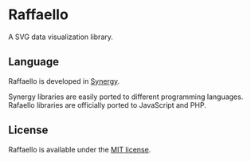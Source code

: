 # Raffaello
A SVG data visualization library.

## Language
Raffaello is developed in [Synergy](https://www.zoclee.com/synergy).

Synergy libraries are easily ported to different programming languages. Rafaello libraries are officially ported to JavaScript and PHP.

## License
Raffaello is available under the [MIT license](https://opensource.org/licenses/MIT).
